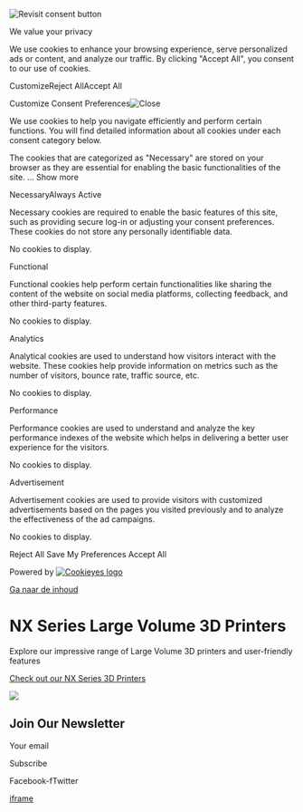 ![Revisit consent button](https://nexum3d.com/wp-content/plugins/cookie-law-info/lite/frontend/images/revisit.svg)

We value your privacy

We use cookies to enhance your browsing experience, serve personalized ads or content, and analyze our traffic. By clicking "Accept All", you consent to our use of cookies.

CustomizeReject AllAccept All

Customize Consent Preferences![Close](https://nexum3d.com/wp-content/plugins/cookie-law-info/lite/frontend/images/close.svg)

We use cookies to help you navigate efficiently and perform certain functions. You will find detailed information about all cookies under each consent category below.

The cookies that are categorized as "Necessary" are stored on your browser as they are essential for enabling the basic functionalities of the site. ... Show more

NecessaryAlways Active

Necessary cookies are required to enable the basic features of this site, such as providing secure log-in or adjusting your consent preferences. These cookies do not store any personally identifiable data.

No cookies to display.

Functional

Functional cookies help perform certain functionalities like sharing the content of the website on social media platforms, collecting feedback, and other third-party features.

No cookies to display.

Analytics

Analytical cookies are used to understand how visitors interact with the website. These cookies help provide information on metrics such as the number of visitors, bounce rate, traffic source, etc.

No cookies to display.

Performance

Performance cookies are used to understand and analyze the key performance indexes of the website which helps in delivering a better user experience for the visitors.

No cookies to display.

Advertisement

Advertisement cookies are used to provide visitors with customized advertisements based on the pages you visited previously and to analyze the effectiveness of the ad campaigns.

No cookies to display.

Reject All  Save My Preferences  Accept All

Powered by [![Cookieyes logo](https://nexum3d.com/wp-content/plugins/cookie-law-info/lite/frontend/images/poweredbtcky.svg)](https://www.cookieyes.com/product/cookie-consent)

[Ga naar de inhoud](https://nexum3d.com/#content)

# NX Series Large Volume 3D Printers

Explore our impressive range of Large Volume 3D printers and user-friendly features

[Check out our NX Series 3D Printers](https://nexum3d.com/nx-series-large-volume/)

![](https://nexum3d.com/wp-content/uploads/2023/10/Nexum_Back4.png)

## Join Our Newsletter

Your email

Subscribe

Facebook-fTwitter

[iframe](https://www.google.com/recaptcha/api2/anchor?ar=1&k=6LdzfcsoAAAAAOXlu4c7ZBf7vkQZ_HG-Yj2CUSqn&co=aHR0cHM6Ly9uZXh1bTNkLmNvbTo0NDM.&hl=en&v=jt8Oh2-Ue1u7nEbJQUIdocyd&size=invisible&cb=bi4rklbjhm94)
